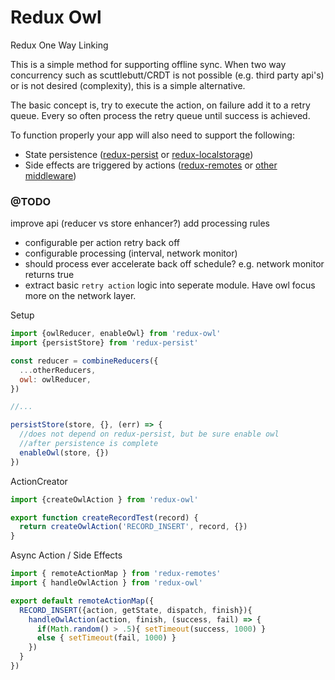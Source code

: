 # Redux Owl
Redux One Way Linking

This is a simple method for supporting offline sync. When two way concurrency such as scuttlebutt/CRDT is not possible (e.g. third party api's) or is not desired (complexity), this is a simple alternative.  

The basic concept is, try to execute the action, on failure add it to a retry queue. Every so often process the retry queue until success is achieved.  

To function properly your app will also need to support the following:
- State persistence ([redux-persist](https://github.com/rt2zz/redux-persist) or [redux-localstorage](https://github.com/elgerlambert/redux-localstorage))
- Side effects are triggered by actions ([redux-remotes](https://github.com/rt2zz/redux-remotes) or [other middleware](https://github.com/rackt/redux/blob/master/examples/real-world/middleware/api.js))

### @TODO
improve api (reducer vs store enhancer?)
add processing rules
- configurable per action retry back off
- configurable processing (interval, network monitor)
- should process ever accelerate back off schedule? e.g. network monitor returns true
- extract basic `retry action` logic into seperate module. Have owl focus more on the network layer.

Setup
```js
import {owlReducer, enableOwl} from 'redux-owl'
import {persistStore} from 'redux-persist'

const reducer = combineReducers({
  ...otherReducers,
  owl: owlReducer,
})

//...

persistStore(store, {}, (err) => {
  //does not depend on redux-persist, but be sure enable owl
  //after persistence is complete
  enableOwl(store, {})
})
```
ActionCreator
```js
import {createOwlAction } from 'redux-owl'

export function createRecordTest(record) {
  return createOwlAction('RECORD_INSERT', record, {})
}
```
Async Action / Side Effects
```js
import { remoteActionMap } from 'redux-remotes'
import { handleOwlAction } from 'redux-owl'

export default remoteActionMap({
  RECORD_INSERT({action, getState, dispatch, finish}){
    handleOwlAction(action, finish, (success, fail) => {
      if(Math.random() > .5){ setTimeout(success, 1000) }
      else { setTimeout(fail, 1000) }
    })
  }
})
```
